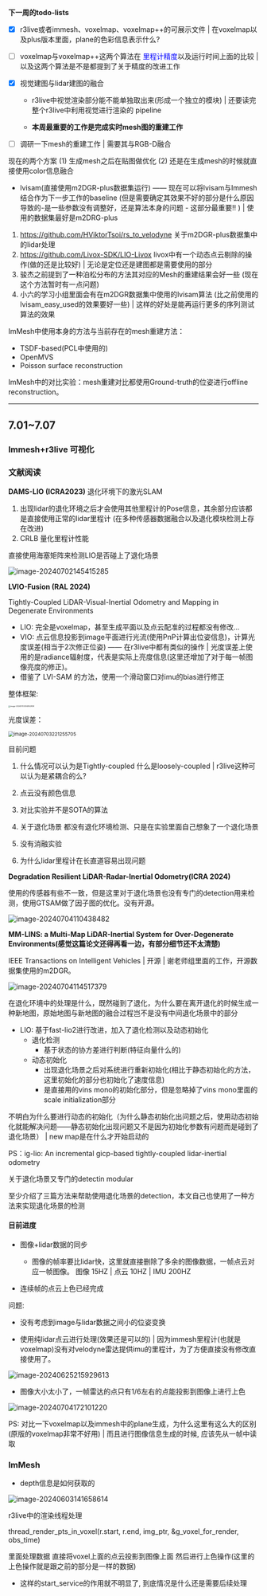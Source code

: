**下一周的todo-lists**

- [x] r3live或者immesh、voxelmap、voxelmap++的可展示文件 | 在voxelmap以及plus版本里面，plane的色彩信息表示什么? 
- [ ] voxelmap与voxelmap++这两个算法在 <font color=blue>里程计精度</font>以及运行时间上面的比较 | 以及这两个算法是不是都提到了关于精度的改进工作
- [x] 视觉建图与lidar建图的融合

  - r3live中视觉渲染部分能不能单独取出来(形成一个独立的模块) | 还要读完整个r3live中利用视觉进行渲染的 pipeline

  - **本周最重要的工作是完成实时mesh图的重建工作**
- [ ] 调研一下mesh的重建工作 | 需要其与RGB-D融合





现在的两个方案 (1) 生成mesh之后在贴图做优化 (2) 还是在生成mesh的时候就直接使用color信息融合

- lvisam(直接使用m2DGR-plus数据集运行) —— 现在可以将lvisam与Immesh结合作为下一步工作的baseline (但是需要确定其效果不好的部分是什么原因导致的-是一些参数没有调整好，还是算法本身的问题 - 这部分最重要!! ) | 使用的数据集最好是m2DRG-plus 



1. https://github.com/HViktorTsoi/rs_to_velodyne 关于m2DGR-plus数据集中的lidar处理
2. https://github.com/Livox-SDK/LIO-Livox livox中有一个动态点云剔除的操作(做的还是比较好) | 无论是定位还是建图都是需要使用的部分
3. 骏杰之前提到了一种泊松分布的方法其对应的Mesh的重建结果会好一些 (现在这个方法暂时有一点问题)
4. 小六的学习小组里面会有在m2DGR数据集中使用的lvisam算法 (比之前使用的lvisam_easy_used的效果要好一些) | 这样的好处是能再运行更多的序列测试算法的效果



ImMesh中使用本身的方法与当前存在的mesh重建方法： 

- TSDF-based(PCL中使用的)
- OpenMVS
- Poisson surface reconstruction

ImMesh中的对比实验：mesh重建对比都使用Ground-truth的位姿进行offline reconstruction。





****



##  7.01~7.07

### Immesh+r3live 可视化



### 文献阅读



**DAMS-LIO (ICRA2023)** 退化环境下的激光SLAM 

1. 出现lidar的退化环境之后才会使用其他里程计的Pose信息，其余部分应该都是直接使用正常的lidar里程计 (在多种传感器数据融合以及退化模块检测上存在改进)
2. CRLB 量化里程计性能

直接使用海塞矩阵来检测LIO是否碰上了退化场景

![image-20240702145415285](figure/image-20240702145415285.png)





**LVIO-Fusion (RAL 2024)**

Tightly-Coupled LiDAR-Visual-Inertial Odometry and Mapping in Degenerate Environments

- LIO: 完全是voxelmap，甚至生成平面以及点云配准的过程都没有修改...
- VIO: 点云信息投影到image平面进行光流(使用PnP计算出位姿信息)，计算光度误差(相当于2次修正位姿) —— 在r3live中都有类似的操作 | 光度误差上使用的是radiance辐射度，代表是实际上亮度信息(这里还增加了对于每一帧图像亮度的修正)。 
- 借鉴了 LVI-SAM 的方法，使用一个滑动窗口对imu的bias进行修正



整体框架: 

<img src="./figure/image-20240703204842936.png" alt="image-20240703204842936" style="zoom: 25%;" />

光度误差：

<img src="./figure/image-20240703221255705.png" alt="image-20240703221255705" style="zoom: 67%;" />



 目前问题

1. 什么情况可以认为是Tightly-coupled 什么是loosely-coupled | r3live这种可以认为是紧耦合的么?

2. 点云没有颜色信息

3. 对比实验并不是SOTA的算法

4. 关于退化场景 都没有退化环境检测、只是在实验里面自己想象了一个退化场景
5. 没有消融实验
6. 为什么lidar里程计在长直道容易出现问题



**Degradation Resilient LiDAR-Radar-Inertial Odometry(ICRA 2024)**

使用的传感器有些不一致，但是这里对于退化场景也没有专门的detection用来检测，使用GTSAM做了因子图的优化。没有开源。

![image-20240704110438482](./figure/image-20240704110438482.png)



**MM-LINS: a Multi-Map LiDAR-Inertial System for Over-Degenerate Environments(感觉这篇论文还得再看一边，有部分细节还不太清楚)**

IEEE Transactions on Intelligent Vehicles | 开源 | 谢老师组里面的工作，开源数据集使用的m2DGR。

![image-20240704114517379](./figure/image-20240704114517379.png)



在退化环境中的处理是什么，既然碰到了退化，为什么要在离开退化的时候生成一种新地图，原始地图与新地图的融合过程岂不是没有中间退化场景中的部分



- LIO: 基于fast-lio2进行改进，加入了退化检测以及动态初始化
  - 退化检测 
    - 基于状态的协方差进行判断(特征向量什么的)
  - 动态初始化 
    - 出现退化场景之后对系统进行重新初始化(相比于静态初始化的方法，这里初始化的部分也初始化了速度信息)
    - 是直接用的vins mono的初始化部分，但是忽略掉了vins mono里面的scale initialization部分



不明白为什么要进行动态的初始化（为什么静态初始化出问题之后，使用动态初始化就能解决问题——静态初始化出现问题又不是因为初始化参数有问题而是碰到了退化场景） | new map是在什么才开始启动的









PS：ig-lio: An incremental gicp-based tightly-coupled lidar-inertial odometry

关于退化场景又专门的detectin modular

至少介绍了三篇方法来帮助使用退化场景的detection，本文自己也使用了一种方法来实现退化场景的检测





#### 目前进度

- 图像+lidar数据的同步 
  -  图像的帧率要比lidar快，这里就直接删除了多余的图像数据，一帧点云对应一帧图像。 图像 15HZ | 点云 10HZ | IMU 200HZ

- 连续帧的点云上色已经完成



问题:

- 没有考虑到image与lidar数据之间小的位姿变换

- 使用纯lidar点云进行处理(效果还是可以的)  | 因为immesh里程计(也就是voxelmap)没有对velodyne雷达提供imu的里程计，为了方便直接没有修改直接使用了。

![image-20240625215929613](figure/image-20240625215929613.png)

- 图像大小太小了，一帧雷达的点只有1/6左右的点能投影到图像上进行上色

![image-20240704172101220](./figure/image-20240704172101220.png)

















PS: 对比一下voxelmap以及immesh中的plane生成，为什么这里有这么大的区别(原版的voxelmap非常不好用) | 而且进行图像信息生成的时候, 应该先从一帧中读取



























### ImMesh

- depth信息是如何获取的

![image-20240603141658614](figure/image-20240603141658614.png)













r3live中的渲染线程处理 

thread_render_pts_in_voxel(r.start, r.end, img_ptr, &g_voxel_for_render, obs_time)

里面处理数据 直接将voxel上面的点云投影到图像上面 然后进行上色操作(这里的上色操作就是跟之前的部分是一样的数据)



- 这样的start_service的作用就不明显了, 到底情况是什么还是需要后续处理

























